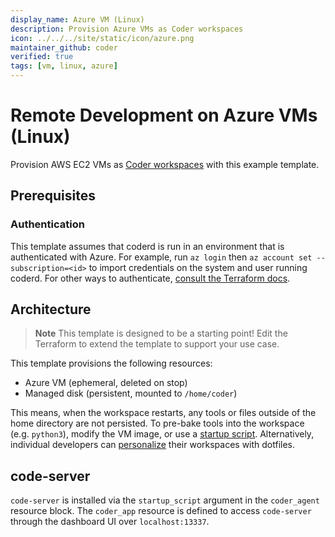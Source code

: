 ```yaml
---
display_name: Azure VM (Linux)
description: Provision Azure VMs as Coder workspaces
icon: ../../../site/static/icon/azure.png
maintainer_github: coder
verified: true
tags: [vm, linux, azure]
---
```


# Remote Development on Azure VMs (Linux)

Provision AWS EC2 VMs as [Coder workspaces](https://coder.com/docs/coder-v2/latest) with this example template.

<!-- TODO: Add screenshot -->

## Prerequisites

### Authentication

This template assumes that coderd is run in an environment that is authenticated
with Azure. For example, run `az login` then `az account set --subscription=<id>`
to import credentials on the system and user running coderd. For other ways to
authenticate, [consult the Terraform docs](https://registry.terraform.io/providers/hashicorp/azurerm/latest/docs#authenticating-to-azure).

## Architecture

> **Note**
> This template is designed to be a starting point! Edit the Terraform to extend the template to support your use case.

This template provisions the following resources:

- Azure VM (ephemeral, deleted on stop)
- Managed disk (persistent, mounted to `/home/coder`)

This means, when the workspace restarts, any tools or files outside of the home directory are not persisted. To pre-bake tools into the workspace (e.g. `python3`), modify the VM image, or use a [startup script](https://registry.terraform.io/providers/coder/coder/latest/docs/resources/script). Alternatively, individual developers can [personalize](https://coder.com/docs/v2/latest/dotfiles) their workspaces with dotfiles.

## code-server

`code-server` is installed via the `startup_script` argument in the `coder_agent`
resource block. The `coder_app` resource is defined to access `code-server` through
the dashboard UI over `localhost:13337`.

